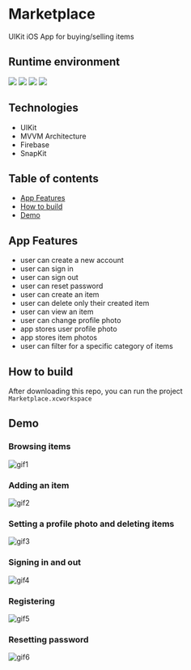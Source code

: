 # Marketplace

UIKit iOS App for buying/selling items

## Runtime environment
<img src="https://img.shields.io/badge/Swift-5.6-orange.svg?style=flat" /> <img src="https://img.shields.io/badge/iOS-15.5-blue.svg?style=flat" /> <img src="https://img.shields.io/badge/Xcode-13.4.1-blue.svg?style=flat" /> <img src="https://img.shields.io/badge/MacOS-12.6-blue.svg?style=flat" />

## Technologies
-   UIKit
-   MVVM Architecture
-   Firebase
-   SnapKit

## Table of contents

* [App Features](#app-features)
* [How to build](#how-to-build)
* [Demo](#demo)

## App Features

- 	user can create a new account 
- 	user can sign in
-   user can sign out
- 	user can reset password
- 	user can create an item
-   user can delete only their created item
- 	user can view an item
-   user can change profile photo
- 	app stores user profile photo
- 	app stores item photos
- 	user can filter for a specific category of items

## How to build
After downloading this repo, you can run the project `Marketplace.xcworkspace`

## Demo
### Browsing items
![gif1](Assets/gif1.gif)

### Adding an item
![gif2](Assets/gif2.gif)

### Setting a profile photo and deleting items
![gif3](Assets/gif3.gif)

### Signing in and out
![gif4](Assets/gif4.gif)

### Registering
![gif5](Assets/gif5.gif)

### Resetting password
![gif6](Assets/gif6.gif)

